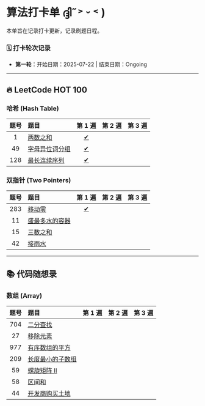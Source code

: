 # 算法打卡单 ദ്ദി˶˃ ᵕ ˂ )

本单旨在记录打卡更新，记录刷题日程。


### 🗓️ 打卡轮次记录

*   **第一轮**：开始日期：2025-07-22 | 结束日期：Ongoing

---

## 🔥 LeetCode HOT 100

### 哈希 (Hash Table)

| 题号  | 题目                                                                   |                       第 1 遍                        | 第 2 遍 | 第 3 遍 |
|:---:|:---------------------------------------------------------------------|:--------------------------------------------------:|:-----:|:-----:|
|  1  | [两数之和](https://leetcode.cn/problems/two-sum/)                        |           [✔](solutions/hot/TwoSum.java)           |       |       |
| 49  | [字母异位词分组](https://leetcode.cn/problems/group-anagrams/)              |       [✔](solutions/hot/GroupAnagrams.java)        |       |       |
| 128 | [最长连续序列](https://leetcode.cn/problems/longest-consecutive-sequence/) | [✔](solutions/hot/LongestConsecutiveSequence.java) |       |       |

### 双指针 (Two Pointers)

| 题号  | 题目                                                                 | 第 1 遍 | 第 2 遍 | 第 3 遍 |
|:---:|:-------------------------------------------------------------------|:-----:|:-----:|:-----:|
| 283 | [移动零](https://leetcode.cn/problems/move-zeroes/)                   | [✔](solutions/hot/MoveZeroes.java)  |       |       |
| 11  | [盛最多水的容器](https://leetcode.cn/problems/container-with-most-water/) |       |       |       |
| 15  | [三数之和](https://leetcode.cn/problems/3sum/)                         |       |       |       |
| 42  | [接雨水](https://leetcode.cn/problems/trapping-rain-water/)           |       |       |       |

---

## 📚 代码随想录

### 数组 (Array)

| 题号  | 题目                                                                  | 第 1 遍 | 第 2 遍 | 第 3 遍 |
|:---:|:--------------------------------------------------------------------|:-----:|:-----:|:-----:|
| 704 | [二分查找](https://leetcode.cn/problems/binary-search/)                 |       |       |       |
| 27  | [移除元素](https://leetcode.cn/problems/remove-element/)                |       |       |       |
| 977 | [有序数组的平方](https://leetcode.cn/problems/squares-of-a-sorted-array/)  |       |       |       |
| 209 | [长度最小的子数组](https://leetcode.cn/problems/minimum-size-subarray-sum/) |       |       |       |
| 59  | [螺旋矩阵 II](https://leetcode.cn/problems/spiral-matrix-ii/)           |       |       |       |
| 58  | [区间和](https://kamacoder.com/problempage.php?pid=1070)               |       |       |       |
| 44  | [开发商购买土地](https://kamacoder.cn/problempage.php?pid=1044)            |       |       |       |
